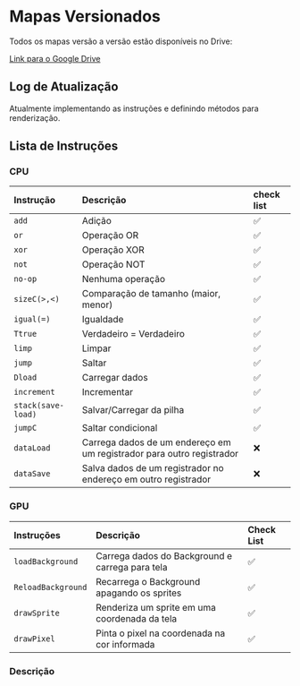 # Mapas Versionados

Todos os mapas versão a versão estão disponíveis no Drive:

[Link para o Google Drive](https://drive.google.com/drive/folders/1Ebdu63KJPf-L2AKmwXlmZI4NaxptC99T?usp=sharing)

## Log de Atualização

Atualmente implementando as instruções e definindo métodos para renderização.

## Lista de Instruções

### CPU

| Instrução | Descrição                                  | check list |
| :-------- | :----------------------------------------- | :------------ |
| `add`     | Adição                                     | ✅            |
| `or`      | Operação OR                                | ✅            |
| `xor`     | Operação XOR                               | ✅            |
| `not`     | Operação NOT                               | ✅            |
| `no-op`   | Nenhuma operação                           | ✅            |
| `sizeC(>,<)` | Comparação de tamanho (maior, menor)     | ✅            |
| `igual(=)`| Igualdade                                  | ✅            |
| `Ttrue`   | Verdadeiro = Verdadeiro                    | ✅            |
| `limp`    | Limpar                                     | ✅            |
| `jump`    | Saltar                                     | ✅            |
| `Dload`   | Carregar dados                             | ✅            |
| `increment` | Incrementar                                | ✅            |
| `stack(save-load)` | Salvar/Carregar da pilha                 | ✅            |
| `jumpC`   | Saltar condicional                         | ✅            |
| `dataLoad` | Carrega dados de um endereço em um registrador para outro registrador | ❌            |
| `dataSave` | Salva dados de um registrador no endereço em outro registrador | ❌            |

### GPU

| Instruções  | Descrição                                       | Check List |
| :---------- | :---------------------------------------------- | :--------- |
| `loadBackground` | Carrega dados do Background e carrega para tela | ✅         |
| `ReloadBackground` | Recarrega o Background apagando os sprites   | ✅         |
| `drawSprite`   | Renderiza um sprite em uma coordenada da tela  | ✅         |
| `drawPixel`    | Pinta o pixel na coordenada na cor informada   | ✅         |

### Descrição